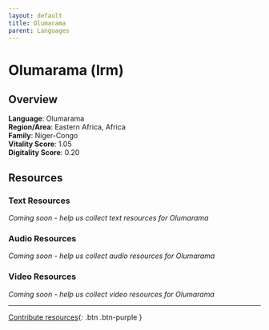 ```yaml
---
layout: default
title: Olumarama
parent: Languages
---
```


# Olumarama (lrm)

## Overview

**Language**: Olumarama  
**Region/Area**: Eastern Africa, Africa  
**Family**: Niger-Congo  
**Vitality Score**: 1.05  
**Digitality Score**: 0.20  

## Resources

### Text Resources
*Coming soon - help us collect text resources for Olumarama*

### Audio Resources
*Coming soon - help us collect audio resources for Olumarama*

### Video Resources
*Coming soon - help us collect video resources for Olumarama*

---

[Contribute resources](https://fairtrain.github.io/){: .btn .btn-purple }
